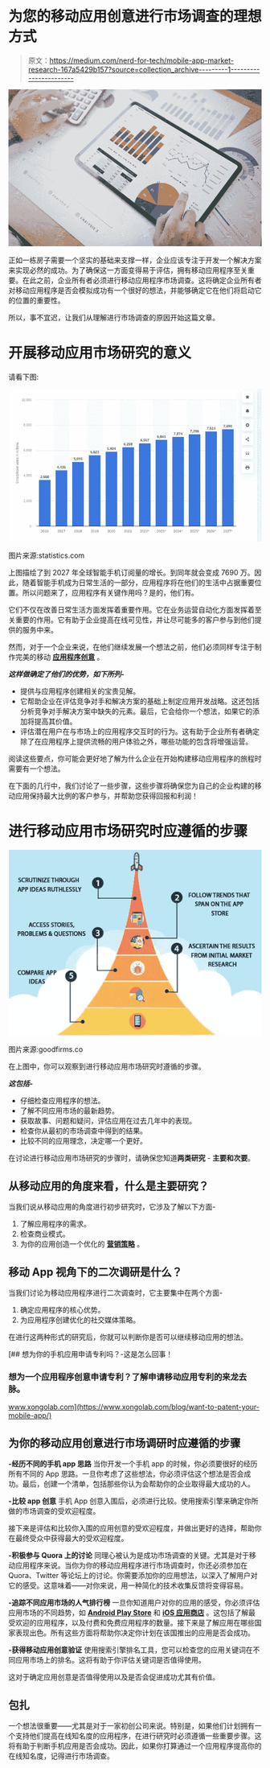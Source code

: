 # 为您的移动应用创意进行市场调查的理想方式

> 原文：<https://medium.com/nerd-for-tech/mobile-app-market-research-167a5429b157?source=collection_archive---------1----------------------->

![](img/5662910068e07ace9796d67b4b5c61ad.png)

正如一栋房子需要一个坚实的基础来支撑一样，企业应该专注于开发一个解决方案来实现必然的成功。为了确保这一方面变得易于评估，拥有移动应用程序至关重要。在此之前，企业所有者必须进行移动应用程序市场调查。这将确定企业所有者对移动应用程序是否会模拟成功有一个很好的想法，并能够确定它在他们将启动它的位置的重要性。

所以，事不宜迟，让我们从理解进行市场调查的原因开始这篇文章。

# 开展移动应用市场研究的意义

请看下图:

![](img/442e15d27f963e21dc79f485ca1b355e.png)

图片来源:statistics.com

上图描绘了到 2027 年全球智能手机订阅量的增长。到同年就会变成 7690 万。因此，随着智能手机成为日常生活的一部分，应用程序将在他们的生活中占据重要位置。所以问题来了，应用程序有关键作用吗？是的，他们有。

它们不仅在改善日常生活方面发挥着重要作用。它在业务运营自动化方面发挥着至关重要的作用。它有助于企业提高在线可见性，并让尽可能多的客户参与到他们提供的服务中来。

然而，对于一个企业来说，在他们继续发展一个想法之前，他们必须同样专注于制作完美的移动 [**应用程序创意**](https://www.xongolab.com/blog/how-to-craft-an-app-idea-that-is-profitable/) 。

***这样做确定了他们的优势，如下所列-***

*   提供与应用程序创建相关的宝贵见解。
*   它帮助企业在评估竞争对手和解决方案的基础上制定应用开发战略。这还包括分析竞争对手解决方案中缺失的元素。最后，它会给你一个想法，如果它的添加将提高其价值。
*   评估潜在用户在与市场上的应用程序交互时的行为。这有助于企业所有者确定除了在应用程序上提供流畅的用户体验之外，哪些功能的包含将增强运营。

阅读这些要点，你可能会更好地了解为什么企业在开始构建移动应用程序的旅程时需要有一个想法。

在下面的几行中，我们讨论了一些步骤，这些步骤将确保您为自己的企业构建的移动应用保持最大比例的客户参与，并帮助您获得回报和利润！

# 进行移动应用市场研究时应遵循的步骤

![](img/c9ac88555991c0a8dd19ba5b4ba486da.png)

图片来源:goodfirms.co

在上图中，你可以观察到进行移动应用市场研究时遵循的步骤。

***这包括-***

*   仔细检查应用程序的想法。
*   了解不同应用市场的最新趋势。
*   获取故事、问题和疑问，评估应用在过去几年中的表现。
*   检查你从最初的市场调查中得到的结果。
*   比较不同的应用理念，决定哪一个更好。

在讨论进行移动应用市场研究的步骤时，请确保您知道**两类研究** - **主要和次要**。

## 从移动应用的角度来看，什么是主要研究？

当我们说从移动应用的角度进行初步研究时，它涉及了解以下方面-

1.  了解应用程序的需求。
2.  检查商业模式。
3.  为你的应用创造一个优化的 [**营销策略**](https://xongolab.medium.com/digital-marketing-strategies-ca6c00d29acf) 。

## 移动 App 视角下的二次调研是什么？

当我们讨论为移动应用程序进行二次调查时，它主要集中在两个方面-

1.  确定应用程序的核心优势。
2.  为应用程序创建优化的社交媒体策略。

在进行这两种形式的研究后，你就可以判断你是否可以继续移动应用的想法。

[](https://www.xongolab.com/blog/want-to-patent-your-mobile-app/) [## 想为你的手机应用申请专利吗？-这是怎么回事！

### 想为一个应用程序创意申请专利？了解申请移动应用专利的来龙去脉。

www.xongolab.com](https://www.xongolab.com/blog/want-to-patent-your-mobile-app/) 

## 为你的移动应用创意进行市场调研时应遵循的步骤

**-经历不同的手机 app 思路**
当你开发一个手机 app 的时候，你必须要很好的经历所有不同的 App 思路。一旦你考虑了这些想法，你必须评估这个想法是否会成功。最后，创建一个清单，包括那些你认为会帮助你的企业取得最大成功的人。

**-比较 app 创意**
手机 App 创意入围后，必须进行比较。使用搜索引擎来确定你所做的市场调查的受欢迎程度。

接下来是评估和比较你入围的应用创意的受欢迎程度，并做出更好的选择，帮助你在最终受众中获得最大的受欢迎程度。

**-积极参与 Quora 上的讨论**
同理心被认为是成功市场调查的关键。尤其是对于移动应用程序来说。当你为你的移动应用程序进行市场调查时，你还必须参加在 Quora、Twitter 等论坛上的讨论。你需要添加你的应用想法，以深入了解用户对它的感受。这意味着——对你来说，用一种简化的技术收集反馈将变得容易。

**-追踪不同应用市场的人气排行榜**
一旦你知道用户对你的应用的感受，你必须评估应用市场的不同趋势，如 [**Android Play Store**](/codex/google-play-store-statistics-9355abdcf04d) 和 [**iOS 应用商店**](https://www.xongolab.com/blog/how-to-submit-ios-app-to-the-app-store/) 。这包括了解最受欢迎的应用程序，以及付费和免费应用程序的数量。接下来是了解应用在哪些国家表现出色。所有这些方面将帮助你决定你计划在该国推出的应用是否会成功。

**-获得移动应用创意验证**
使用搜索引擎排名工具，您可以检查您的应用关键词在不同应用市场上的排名。这将有助于你评估关键词是否值得使用。

这对于确定应用创意是否值得使用以及是否会促进成功尤其有价值。

## 包扎

一个想法很重要——尤其是对于一家初创公司来说。特别是，如果他们计划拥有一个支持他们提高在线知名度的应用程序，在进行研究时必须遵循一些重要步骤。这将有助于判断手机应用是否会成功。因此，如果你打算通过一个应用程序提高你的在线知名度，记得进行市场调查。